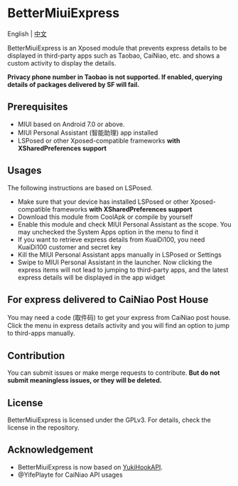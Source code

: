 # BetterMiuiExpress

English | [中文](README.zh-Hans.md)

BetterMiuiExpress is an Xposed module that prevents express details to be displayed in third-party apps such as Taobao, CaiNiao, etc. and shows a custom activity to display the details.

**Privacy phone number in Taobao is not supported. If enabled, querying details of packages delivered by SF will fail.**

## Prerequisites

- MIUI based on Android 7.0 or above.
- MIUI Personal Assistant (智能助理) app installed
- LSPosed or other Xposed-compatible frameworks **with XSharedPreferences support**

## Usages

The following instructions are based on LSPosed.

- Make sure that your device has installed LSPosed or other Xposed-compatible frameworks **with XSharedPreferences support**
- Download this module from CoolApk or compile by yourself
- Enable this module and check MIUI Personal Assistant as the scope. You may unchecked the System Apps option in the menu to find it
- If you want to retrieve express details from KuaiDi100, you need KuaiDi100 customer and secret key
- Kill the MIUI Personal Assistant apps manually in LSPosed or Settings
- Swipe to MIUI Personal Assistant in the launcher. Now clicking the express items will not lead to jumping to third-party apps, and the latest express details will be displayed in the app widget

## For express delivered to CaiNiao Post House

You may need a code (取件码) to get your express from CaiNiao post house. Click the menu in express details activity and you will find an option to jump to third-apps manually.

## Contribution

You can submit issues or make merge requests to contribute. **But do not submit meaningless issues, or they will be deleted.**

## License

BetterMiuiExpress is licensed under the GPLv3. For details, check the license in the repository.

## Acknowledgement

- BetterMiuiExpress is now based on [YukiHookAPI](https://github.com/fankes/YukiHookAPI).
- @YifePlayte for CaiNiao API usages
